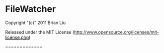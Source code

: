 # FileWatcher

Copyright "(c)" 2011 Brian Liu

Released under the MIT License
(http://www.opensource.org/licenses/mit-license.php)

=============